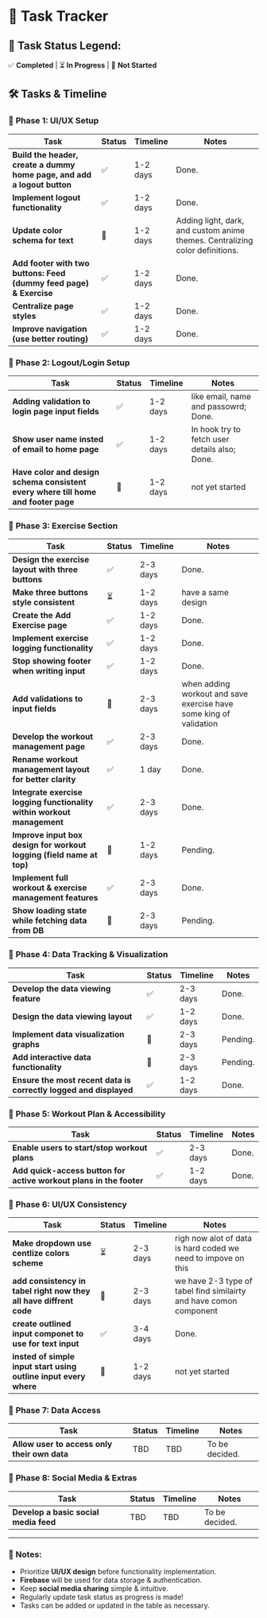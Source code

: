 # 📌 Task Tracker

## 🔹 Task Status Legend:  
✅ **Completed** | ⏳ **In Progress** | 🚫 **Not Started**  

## 🛠 Tasks & Timeline  

### 🔹 **Phase 1: UI/UX Setup**
| Task | Status | Timeline | Notes |
|------|--------|----------|-------|
| **Build the header, create a dummy home page, and add a logout button** | ✅ | 1-2 days | Done. |
| **Implement logout functionality** | ✅ | 1-2 days | Done. |
| **Update color schema for text** | 🚫 | 1-2 days | Adding light, dark, and custom anime themes. Centralizing color definitions. |
| **Add footer with two buttons: Feed (dummy feed page) & Exercise** | ✅ | 1-2 days | Done. |
| **Centralize page styles** | ✅ | 1-2 days | Done. |
| **Improve navigation (use better routing)** | ✅ | 1-2 days | Done. |

### 🔹 **Phase 2: Logout/Login Setup**
| Task | Status | Timeline | Notes |
|------|--------|----------|-------|
| **Adding validation to login page input fields** | ✅ | 1-2 days | like email, name and passowrd; Done. |
| **Show user name insted of email to home page** | ✅ | 1-2 days | In hook try to fetch user details also; Done. |
| **Have color and design schema consistent every where till home and footer page** | 🚫 | 1-2 days | not yet started |

### 🔹 **Phase 3: Exercise Section**
| Task | Status | Timeline | Notes |
|------|--------|----------|-------|
| **Design the exercise layout with three buttons** | ✅ | 2-3 days | Done. |
| **Make three buttons style consistent** | ⏳ | 1-2 days | have a same design |
| **Create the Add Exercise page** | ✅ | 1-2 days | Done. |
| **Implement exercise logging functionality** | ✅ | 1-2 days | Done. |
| **Stop showing footer when writing input** | ✅ | 1-2 days | Done. |
| **Add validations to input fields** | 🚫 | 2-3 days | when adding workout and save exercise have some king of validation |
| **Develop the workout management page** | ✅ | 2-3 days | Done. |
| **Rename workout management layout for better clarity** | ✅ | 1 day | Done. |
| **Integrate exercise logging functionality within workout management** | ✅ | 2-3 days | Done. |
| **Improve input box design for workout logging (field name at top)** | 🚫 | 1-2 days | Pending. |
| **Implement full workout & exercise management features** | ✅ | 2-3 days | Done. |
| **Show loading state while fetching data from DB** | 🚫 | 2-3 days | Pending. |

### 🔹 **Phase 4: Data Tracking & Visualization**
| Task | Status | Timeline | Notes |
|------|--------|----------|-------|
| **Develop the data viewing feature** | ✅ | 2-3 days | Done. |
| **Design the data viewing layout** | ✅ | 1-2 days | Done. |
| **Implement data visualization graphs** | 🚫 | 2-3 days | Pending. |
| **Add interactive data functionality** | 🚫 | 2-3 days | Pending. |
| **Ensure the most recent data is correctly logged and displayed** | ✅ | 1-2 days | Done. |

### 🔹 **Phase 5: Workout Plan & Accessibility**
| Task | Status | Timeline | Notes |
|------|--------|----------|-------|
| **Enable users to start/stop workout plans** | ✅ | 2-3 days | Done. |
| **Add quick-access button for active workout plans in the footer** | ✅ | 1-2 days | Done. |

### 🔹 **Phase 6: UI/UX Consistency**
| Task | Status | Timeline | Notes |
|------|--------|----------|-------|
| **Make dropdown use centlize colors scheme** | ⏳ | 2-3 days | righ now alot of data is hard coded we need to impove on this |
| **add consistency in tabel right now they all have diffrent code** | 🚫 | 2-3 days | we have 2-3 type of tabel find similairty and have comon component |
| **create outlined input componet to use for text input** | ✅ | 3-4 days | Done. |
| **insted of simple input start using outline input every where** | 🚫 | 1-2 days | not yet started |

### 🔹 **Phase 7: Data Access**
| Task | Status | Timeline | Notes |
|------|--------|----------|-------|
| **Allow user to access only their own data** | TBD | TBD | To be decided. |

### 🔹 **Phase 8: Social Media & Extras**
| Task | Status | Timeline | Notes |
|------|--------|----------|-------|
| **Develop a basic social media feed** | TBD | TBD | To be decided. |

---

### 📝 Notes:
- Prioritize **UI/UX design** before functionality implementation.
- **Firebase** will be used for data storage & authentication.
- Keep **social media sharing** simple & intuitive.
- Regularly update task status as progress is made!
- Tasks can be added or updated in the table as necessary.